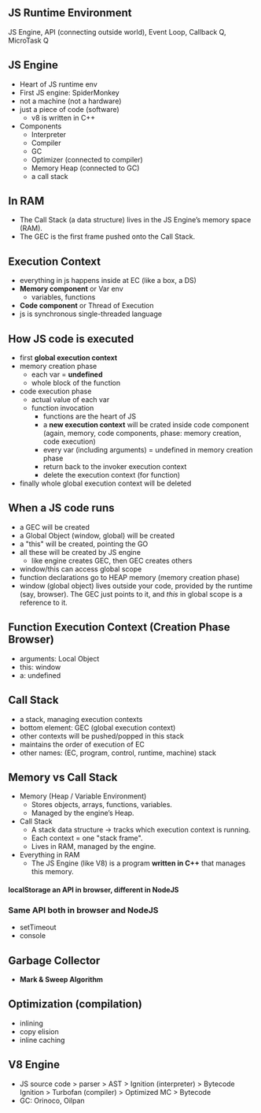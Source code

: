 ## JS Runtime Environment
JS Engine, API (connecting outside world), Event Loop, Callback Q, MicroTask Q

## JS Engine
- Heart of JS runtime env
- First JS engine: SpiderMonkey
- not a machine (not a hardware)
- just a piece of code (software)
    - v8 is written in C++
- Components
    - Interpreter
    - Compiler
    - GC
    - Optimizer (connected to compiler)
    - Memory Heap (connected to GC)
    - a call stack

## In RAM
- The Call Stack (a data structure) lives in the JS Engine’s memory space (RAM).
- The GEC is the first frame pushed onto the Call Stack.

## Execution Context
- everything in js happens inside at EC (like a box, a DS)
- **Memory component** or Var env
    - variables, functions
- **Code component** or Thread of Execution
- js is synchronous single-threaded language

## How JS code is executed
- first **global execution context**
- memory creation phase
    - each var = **undefined**
    - whole block of the function
- code execution phase
    - actual value of each var
    - function invocation
        - functions are the heart of JS
        - a **new execution context** will be crated inside code component (again, memory, code components, phase: memory creation, code execution)
        - every var (including arguments) = undefined in memory creation phase
        - return back to the invoker execution context
        - delete the execution context (for function)
- finally whole global execution context will be deleted

## When a JS code runs
- a GEC will be created
- a Global Object (window, global) will be created
- a "this" will be created, pointing the GO
- all these will be created by JS engine
    - like engine creates GEC, then GEC creates others
- window/this can access global scope
- function declarations go to HEAP memory (memory creation phase)
- window (global object) lives outside your code, provided by the runtime (say, browser). The GEC just points to it, and *this* in global scope is a reference to it.

## Function Execution Context (Creation Phase Browser)
- arguments: Local Object
- this: window
- a: undefined

## Call Stack
- a stack, managing execution contexts
- bottom element: GEC (global execution context)
- other contexts will be pushed/popped in this stack
- maintains the order of execution of EC
- other names: (EC, program, control, runtime, machine) stack

## Memory vs Call Stack
- Memory (Heap / Variable Environment)
    - Stores objects, arrays, functions, variables.
    - Managed by the engine’s Heap.
- Call Stack
    - A stack data structure → tracks which execution context is running.
    - Each context = one "stack frame".
    - Lives in RAM, managed by the engine.
- Everything in RAM
    - The JS Engine (like V8) is a program **written in C++** that manages this memory.

#### localStorage an API in browser, different in NodeJS

### Same API both in browser and NodeJS
- setTimeout
- console

## Garbage Collector
- **Mark & Sweep Algorithm**

## Optimization (compilation)
- inlining
- copy elision
- inline caching

## V8 Engine
- JS source code > parser > AST > Ignition (interpreter) > Bytecode
Ignition > Turbofan (compiler) > Optimized MC > Bytecode
- GC: Orinoco, Oilpan
